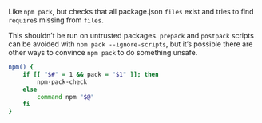 Like `npm pack`, but checks that all package.json `files` exist and tries to find `require`s missing from `files`.

This shouldn’t be run on untrusted packages. `prepack` and `postpack` scripts can be avoided with `npm pack --ignore-scripts`, but it’s possible there are other ways to convince `npm pack` to do something unsafe.


```sh
npm() {
    if [[ "$#" = 1 && pack = "$1" ]]; then
        npm-pack-check
    else
        command npm "$@"
    fi
}
```
